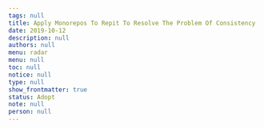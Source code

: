 ```yaml
---
tags: null
title: Apply Monorepos To Repit To Resolve The Problem Of Consistency
date: 2019-10-12
description: null
authors: null
menu: radar
menu: null
toc: null
notice: null
type: null
show_frontmatter: true
status: Adopt
note: null
person: null
---
```


